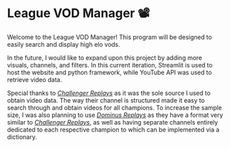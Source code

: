 # **League VOD Manager 📽️**

Welcome to the League VOD Manager! This program will be designed to easily search and display high elo vods.

In the future, I would like to expand upon this project by adding more visuals, channels, and filters. In this current iteration, Streamlit is used to host the website and python framework, while YouTube API was used to retrieve video data.

Special thanks to *[Challenger Replays](https://www.youtube.com/channel/UCsVz2qkd_oGXGC66fcH4SFA/featured)* as it was the  sole source I used to obtain video data. The way their channel is structured made it easy to search through and obtain videos for all champions. To increase the sample size, I was also planning to use *[Dominus Replays](https://www.youtube.com/@domisumReplay)* as they have a format very similar to *[Challenger Replays](https://www.youtube.com/channel/UCsVz2qkd_oGXGC66fcH4SFA/featured)*, as well as having separate channels entirely dedicated to each respective champion to which can be implemented via a dictionary.


